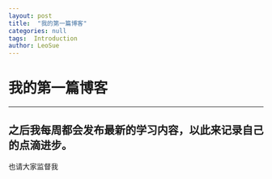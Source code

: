 ```yaml
---
layout: post
title:  "我的第一篇博客"
categories: null
tags:  Introduction  
author: LeoSue
---
```


# **我的第一篇博客** #

----------
## 之后我每周都会发布最新的学习内容，以此来记录自己的点滴进步。  ##
也请大家监督我
